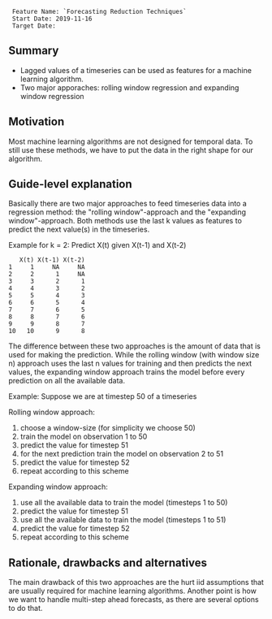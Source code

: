 
```
 Feature Name: `Forecasting Reduction Techniques`
 Start Date: 2019-11-16
 Target Date:
 ```

## Summary
[summary]: #summary
 
 - Lagged values of a timeseries can be used as features for a machine learning algorithm.
 - Two major apporaches: rolling window regression and expanding window regression

## Motivation
[motivation]: #motivation

Most machine learning algorithms are not designed for temporal data. To still use these methods, we have to put the data in the right shape for our algorithm.


## Guide-level explanation
[guide-level-explanation]: #guide-level-explanation



Basically there are two major approaches to feed timeseries data into a regression method: the "rolling window"-approach and the "expanding window"-approach. Both methods use the last k values as features to predict the next value(s) in the timeseries.

Example for k = 2: Predict X(t) given X(t-1) and X(t-2)

```
   X(t) X(t-1) X(t-2)
1     1     NA     NA
2     2      1     NA
3     3      2      1
4     4      3      2
5     5      4      3
6     6      5      4
7     7      6      5
8     8      7      6
9     9      8      7
10   10      9      8

```
The difference between these two approaches is the amount of data that is used for making the prediction. While the rolling window (with window size n) approach uses the last n values for training and then predicts the next values, the expanding window approach trains the model before every prediction on all the available data.

Example: Suppose we are at timestep 50 of a timeseries

Rolling window approach:

1. choose a window-size (for simplicity we choose 50)
2. train the model on observation 1 to 50
3. predict the value for timestep 51
4. for the next prediction train the model on observation 2 to 51
5. predict the value for timestep 52 
6. repeat according to this scheme

Expanding window approach:

1. use all the available data to train the model (timesteps 1 to 50)
2. predict the value for timestep 51
1. use all the available data to train the model (timesteps 1 to 51)
4. predict the value for timestep 52 
5. repeat according to this scheme



## Rationale, drawbacks and alternatives
[rationale-and-alternatives]: #rationale-and-alternatives

The main drawback of this two approaches are the hurt iid assumptions that are usually required for machine learning algorithms. Another point is how we want to handle multi-step ahead forecasts, as there are several options to do that.
